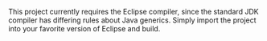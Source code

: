 This project currently requires the Eclipse compiler, since the standard JDK compiler has differing rules about Java generics. Simply import the project into your favorite version of Eclipse and build.
